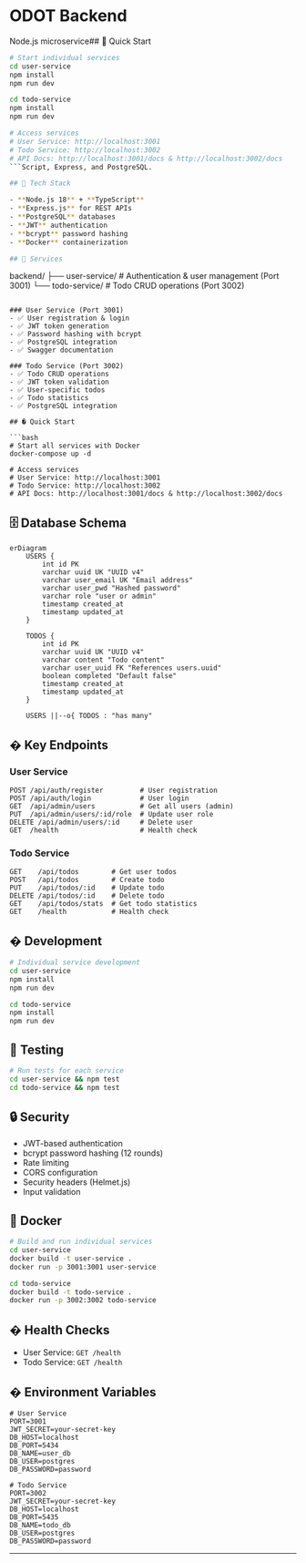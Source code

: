 # ODOT Backend

Node.js microservice## 🚀 Quick Start

```bash
# Start individual services
cd user-service
npm install
npm run dev

cd todo-service
npm install
npm run dev

# Access services
# User Service: http://localhost:3001
# Todo Service: http://localhost:3002
# API Docs: http://localhost:3001/docs & http://localhost:3002/docs
```Script, Express, and PostgreSQL.

## 🚀 Tech Stack

- **Node.js 18** + **TypeScript**
- **Express.js** for REST APIs
- **PostgreSQL** databases
- **JWT** authentication
- **bcrypt** password hashing
- **Docker** containerization

## 📁 Services

```
backend/
├── user-service/     # Authentication & user management (Port 3001)
└── todo-service/     # Todo CRUD operations (Port 3002)

```

### User Service (Port 3001)
- ✅ User registration & login
- ✅ JWT token generation
- ✅ Password hashing with bcrypt
- ✅ PostgreSQL integration
- ✅ Swagger documentation

### Todo Service (Port 3002)
- ✅ Todo CRUD operations
- ✅ JWT token validation
- ✅ User-specific todos
- ✅ Todo statistics
- ✅ PostgreSQL integration

## � Quick Start

```bash
# Start all services with Docker
docker-compose up -d

# Access services
# User Service: http://localhost:3001
# Todo Service: http://localhost:3002
# API Docs: http://localhost:3001/docs & http://localhost:3002/docs
```

## 🗄️ Database Schema

```mermaid
erDiagram
    USERS {
        int id PK
        varchar uuid UK "UUID v4"
        varchar user_email UK "Email address"
        varchar user_pwd "Hashed password"
        varchar role "user or admin"
        timestamp created_at
        timestamp updated_at
    }
    
    TODOS {
        int id PK
        varchar uuid UK "UUID v4"
        varchar content "Todo content"
        varchar user_uuid FK "References users.uuid"
        boolean completed "Default false"
        timestamp created_at
        timestamp updated_at
    }
    
    USERS ||--o{ TODOS : "has many"
```

## � Key Endpoints

### User Service
```
POST /api/auth/register         # User registration
POST /api/auth/login            # User login
GET  /api/admin/users           # Get all users (admin)
PUT  /api/admin/users/:id/role  # Update user role
DELETE /api/admin/users/:id     # Delete user
GET  /health                    # Health check
```

### Todo Service
```
GET    /api/todos        # Get user todos
POST   /api/todos        # Create todo
PUT    /api/todos/:id    # Update todo
DELETE /api/todos/:id    # Delete todo
GET    /api/todos/stats  # Get todo statistics
GET    /health           # Health check
```

## � Development

```bash
# Individual service development
cd user-service
npm install
npm run dev

cd todo-service
npm install
npm run dev
```

## 🧪 Testing

```bash
# Run tests for each service
cd user-service && npm test
cd todo-service && npm test
```

## 🔒 Security

- JWT-based authentication
- bcrypt password hashing (12 rounds)
- Rate limiting
- CORS configuration
- Security headers (Helmet.js)
- Input validation

## 🐳 Docker

```bash
# Build and run individual services
cd user-service
docker build -t user-service .
docker run -p 3001:3001 user-service

cd todo-service
docker build -t todo-service .
docker run -p 3002:3002 todo-service
```

## � Health Checks

- User Service: `GET /health`
- Todo Service: `GET /health`

## � Environment Variables

```env
# User Service
PORT=3001
JWT_SECRET=your-secret-key
DB_HOST=localhost
DB_PORT=5434
DB_NAME=user_db
DB_USER=postgres
DB_PASSWORD=password

# Todo Service  
PORT=3002
JWT_SECRET=your-secret-key
DB_HOST=localhost
DB_PORT=5435
DB_NAME=todo_db
DB_USER=postgres
DB_PASSWORD=password
```

---
